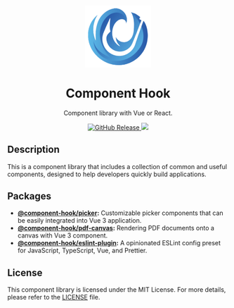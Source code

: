 <p align="center">
  <img width="150" src="./docs/public/logo.png">
</p>

<h1 align="center">Component Hook</h1>

<p align="center">
  Component library with Vue or React.
</p>

<p align="center">
  <a href="https://tzuyi0817.github.io/component-hook/#/home">
    <img alt="GitHub Release" src="https://img.shields.io/github/v/release/tzuyi0817/component-hook?label=%20&color=409eff">
  </a>
  <a href="https://github.com/tzuyi0817/component-hook">
    <img src="https://img.shields.io/badge/node-%20%3E%3D%2020.15.1-47c219" />
  </a>
  <br>
</p>

## Description

This is a component library that includes a collection of common and useful components, designed to help developers quickly build applications.

## Packages

- **[@component-hook/picker](https://github.com/tzuyi0817/component-hook/tree/master/packages/picker):** Customizable picker components that can be easily integrated into Vue 3 application.
- **[@component-hook/pdf-canvas](https://github.com/tzuyi0817/component-hook/tree/master/packages/pdf-canvas):** Rendering PDF documents onto a canvas with Vue 3 component.
- **[@component-hook/eslint-plugin](https://github.com/tzuyi0817/component-hook/tree/master/packages/eslint-plugin):** A opinionated ESLint config preset for JavaScript, TypeScript, Vue, and Prettier.

## License

This component library is licensed under the MIT License. For more details, please refer to the [LICENSE](https://github.com/tzuyi0817/component-hook/blob/master/LICENSE) file.
